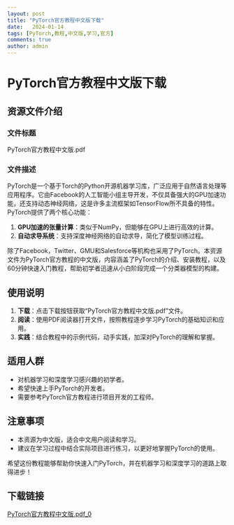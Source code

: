 ```yaml
---
layout: post
title: "PyTorch官方教程中文版下载"
date:   2024-01-14
tags: [PyTorch,教程,中文版,学习,官方]
comments: true
author: admin
---
```

# PyTorch官方教程中文版下载

## 资源文件介绍

### 文件标题
PyTorch官方教程中文版.pdf

### 文件描述
PyTorch是一个基于Torch的Python开源机器学习库，广泛应用于自然语言处理等应用程序。它由Facebook的人工智能小组主导开发，不仅具备强大的GPU加速功能，还支持动态神经网络，这是许多主流框架如TensorFlow所不具备的特性。PyTorch提供了两个核心功能：

1. **GPU加速的张量计算**：类似于NumPy，但能够在GPU上进行高效的计算。
2. **自动求导系统**：支持深度神经网络的自动求导，简化了模型训练过程。

除了Facebook，Twitter、GMU和Salesforce等机构也采用了PyTorch。本资源文件为PyTorch官方教程的中文版，内容涵盖了PyTorch的介绍、安装教程，以及60分钟快速入门教程，帮助初学者迅速从小白阶段完成一个分类器模型的构建。

## 使用说明

1. **下载**：点击下载按钮获取“PyTorch官方教程中文版.pdf”文件。
2. **阅读**：使用PDF阅读器打开文件，按照教程逐步学习PyTorch的基础知识和应用。
3. **实践**：结合教程中的示例代码，动手实践，加深对PyTorch的理解和掌握。

## 适用人群

- 对机器学习和深度学习感兴趣的初学者。
- 希望快速上手PyTorch的开发者。
- 需要参考PyTorch官方教程进行项目开发的工程师。

## 注意事项

- 本资源为中文版，适合中文用户阅读和学习。
- 建议在学习过程中结合实际项目进行练习，以更好地掌握PyTorch的使用。

希望这份教程能够帮助你快速入门PyTorch，并在机器学习和深度学习的道路上取得进步！

## 下载链接

[PyTorch官方教程中文版.pdf_0](https://pan.quark.cn/s/049a02861d6f)